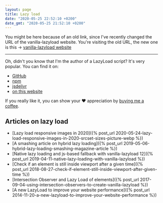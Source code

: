 ```yaml
---
layout: page
title: Lazy load
date: "2020-05-25 22:52:10 +0200"
date_gmt: "2020-05-25 21:52:10 +0200"
---
```


You might be here because of an old link, since I've recently changed the URL of the vanilla-lazyload website. You're visiting the old URL, the new one is this &rarr; [vanilla-lazyload website](/vanilla-lazyload)

---

Oh, didn't you know that I'm the author of a LazyLoad script? It's very popular. You can find it on:

- [GitHub](https://github.com/verlok/vanilla-lazyload)
- [npm](https://www.npmjs.com/package/vanilla-lazyload)
- [jsdelivr](https://www.jsdelivr.com/package/npm/vanilla-lazyload)
- [on this website](/vanilla-lazyload)

If you really like it, you can show your ❤ appreciation by [buying me a coffee](https://ko-fi.com/verlok).

## Articles on lazy load

- [Lazy load responsive images in 2020]({% post_url 2020-05-24-lazy-load-responsive-images-in-2020-srcset-sizes-picture-webp %})
- [A smashing article on hybrid lazy loading]({% post_url 2019-05-06-hybrid-lazy-loading-smashing-magazine-article %})
- [Native lazy loading and js-based fallback with vanilla-lazyload 12]({% post_url 2019-04-11-native-lazy-loading-with-vanilla-lazyload %})
- [Check if an element is still inside viewport after a given time]({% post_url 2018-08-27-check-if-element-still-inside-viewport-after-given-time %})
- [Intersection Observer and Lazy Load of elements]({% post_url 2017-09-04-using-intersection-observers-to-create-vanilla-lazyload %})
- [A new LazyLoad to improve your website performance]({% post_url 2014-11-20-a-new-lazyload-to-improve-your-website-performance %})